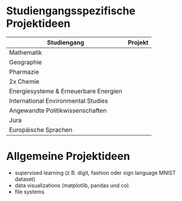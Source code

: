 # Studiengangsspezifische Projektideen
| Studiengang                           | Projekt |   
| ------------------------------------- | ------- | 
| Mathematik                            |         |  
| Geographie                            |         |   
| Pharmazie                             |         |  
| 2x Chemie                             |         |   
| Energiesysteme & Erneuerbare Energien |         |    
| International Environmental Studies   |         | 
| Angewandte Politikwissenschaften      |         |  
| Jura                                  |         |    
| Europäische Sprachen                  |         |   

# Allgemeine Projektideen
- supervised learning (z.B. digit, fashion oder sign language MNIST dataset)
- data visualizations (matplotlib, pandas und co)
- file systems